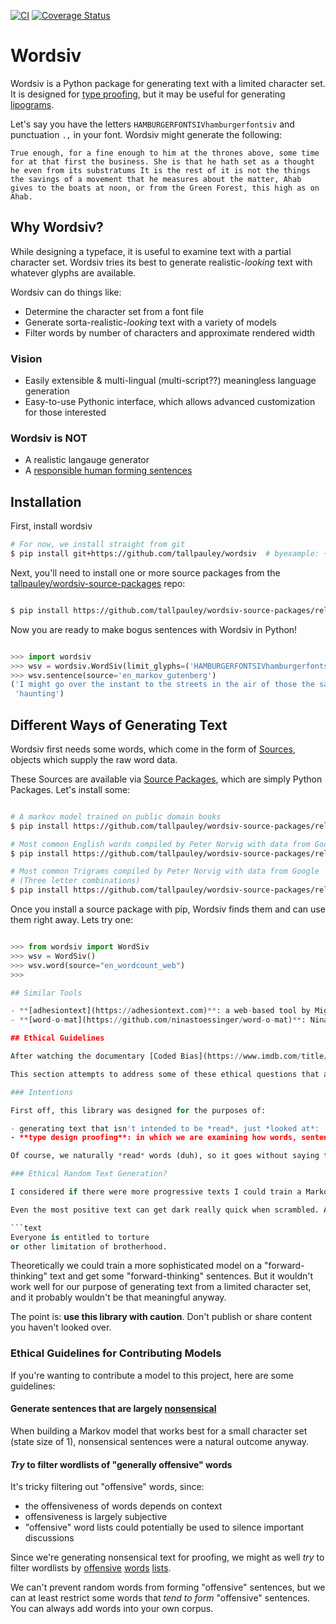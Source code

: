 [![CI](https://github.com/tallpauley/wordsiv/actions/workflows/ci.yml/badge.svg)](https://github.com/tallpauley/wordsiv/actions/workflows/ci.yml) [![Coverage Status](https://coveralls.io/repos/github/tallpauley/wordsiv/badge.svg?branch=main)](https://coveralls.io/github/tallpauley/wordsiv?branch=main)

# Wordsiv

Wordsiv is a Python package for generating text with a limited character set. It is designed for [type proofing](https://ohnotype.co/blog/proof-it), but it may be useful for generating [lipograms](https://en.wikipedia.org/wiki/Lipogram).

Let's say you have the letters `HAMBURGERFONTSIVhamburgerfontsiv` and punctuation `.,` in your font. Wordsiv might generate the following:
```text
True enough, for a fine enough to him at the thrones above, some time for at that first the business. She is that he hath set as a thought he even from its substratums It is the rest of it is not the things the savings of a movement that he measures about the matter, Ahab gives to the boats at noon, or from the Green Forest, this high as on Ahab.
```

## Why Wordsiv?

While designing a typeface, it is useful to examine text with a partial character set. Wordsiv tries its best to generate realistic-*looking* text with whatever glyphs are available.

Wordsiv can do things like:

- Determine the character set from a font file
- Generate sorta-realistic-*looking* text with a variety of models
- Filter words by number of characters and approximate rendered width

### Vision

- Easily extensible & multi-lingual (multi-script??) meaningless language generation
- Easy-to-use Pythonic interface, which allows advanced customization for those interested

### Wordsiv is NOT

- A realistic langauge generator
- A [responsible human forming sentences](#ethical-guidelines)

## Installation

First, install wordsiv

```bash
# For now, we install straight from git
$ pip install git+https://github.com/tallpauley/wordsiv  # byexample: +timeout=10 +pass
```

Next, you'll need to install one or more source packages from the [tallpauley/wordsiv-source-packages](https://github.com/tallpauley/wordsiv-source-packages/releases) repo:

```bash

$ pip install https://github.com/tallpauley/wordsiv-source-packages/releases/download/en_markov_gutenberg-0.1.0/en_markov_gutenberg-0.1.0-py3-none-any.whl  # byexample: +timeout=10 +pass

```

Now you are ready to make bogus sentences with Wordsiv in Python!

```python

>>> import wordsiv
>>> wsv = wordsiv.WordSiv(limit_glyphs=('HAMBURGERFONTSIVhamburgerfontsiv'))
>>> wsv.sentence(source='en_markov_gutenberg')
('I might go over the instant to the streets in the air of those the same be '
 'haunting')
```

## Different Ways of Generating Text
Wordsiv first needs some words, which come in the form of [Sources](https://github.com/tallpauley/wordsiv/blob/main/wordsiv/source.py), objects which supply the raw word data.

These Sources are available via [Source Packages](https://github.com/tallpauley/wordsiv-source-packages), which are simply Python Packages. Let's install some:

```bash

# A markov model trained on public domain books
$ pip install https://github.com/tallpauley/wordsiv-source-packages/releases/download/en_markov_gutenberg-0.1.0/en_markov_gutenberg-0.1.0-py3-none-any.whl  # byexample: +timeout=10 +pass

# Most common English words compiled by Peter Norvig with data from Google
$ pip install https://github.com/tallpauley/wordsiv-source-packages/releases/download/en_wordcount_web-0.1.0/en_wordcount_web-0.1.0-py3-none-any.whl  # byexample: +timeout=10 +pass

# Most common Trigrams compiled by Peter Norvig with data from Google
# (Three letter combinations)
$ pip install https://github.com/tallpauley/wordsiv-source-packages/releases/download/en_wordcount_trigrams-0.1.0/en_wordcount_trigrams-0.1.0-py3-none-any.whl  # byexample: +timeout=10 +pass
```

Once you install a source package with pip, Wordsiv finds them and can use them right away. Lets try one:

```python

>>> from wordsiv import WordSiv
>>> wsv = WordSiv()
>>> wsv.word(source="en_wordcount_web")
>>>

## Similar Tools

- **[adhesiontext](https://adhesiontext.com)**: a web-based tool by Miguel Sousa for generating text from a limited character set.
- **[word-o-mat](https://github.com/ninastoessinger/word-o-mat)**: Nina Stössinger's RoboFont extension for making test words. Also ported to [Glyphs](https://github.com/schriftgestalt/word-o-mat) and [Javascript](https://github.com/kennethormandy/word-o-mat).

## Ethical Guidelines

After watching the documentary [Coded Bias](https://www.imdb.com/title/tt11394170/), I considered whether we should even generate text based on historical (or even current) data, because of the sexism, racism, colonialism, homophobia, etc., contained within the texts.

This section attempts to address some of these ethical questions that arose for me (Chris Pauley), and try to steer this project away from generating offensive text.

### Intentions

First off, this library was designed for the purposes of:

- generating text that isn't intended to be *read*, just *looked at*:
- **type design proofing**: in which we are examining how words, sentences, and paragraphs *look*.

Of course, we naturally *read* words (duh), so it goes without saying that you should supervise text generated by this library.

### Ethical Random Text Generation?

I considered if there were more progressive texts I could train a Markov model on. However, we are scrambling the source text to meaninglessness anyway, to maximize sentences made with a limited character set.

Even the most positive text can get dark really quick when scrambled. A Markov model of state size 1 (ideal for limited character sets) trained with the [UN Universal Declaration of Human Rights](https://www.un.org/en/about-us/universal-declaration-of-human-rights) made this sentence:

```text
Everyone is entitled to torture
or other limitation of brotherhood.
```

Theoretically we could train a more sophisticated model on a "forward-thinking" text and get some "forward-thinking" sentences. But it wouldn't work well for our purpose of generating text from a limited character set, and it probably wouldn't be that meaningful anyway.

The point is: **use this library with caution**. Don't publish or share content you haven't looked over.

### Ethical Guidelines for Contributing Models

If you're wanting to contribute a model to this project, here are some guidelines:

#### Generate sentences that are largely [nonsensical](https://en.wikipedia.org/wiki/Nonsense)

When building a Markov model that works best for a small character set (state size of 1), nonsensical sentences were a natural outcome anyway.

#### *Try* to filter wordlists of "generally offensive" words

It's tricky filtering out "offensive" words, since:

- the offensiveness of words depends on context
- offensiveness is largely subjective
- "offensive" word lists could potentially be used to silence important discussions

Since we're generating nonsensical text for proofing, we might as well *try* to filter wordlists by [offensive](https://github.com/reimertz/curse-words) [words](https://github.com/MauriceButler/badwords) [lists](https://github.com/LDNOOBW/List-of-Dirty-Naughty-Obscene-and-Otherwise-Bad-Words/).

We can't prevent random words from forming "offensive" sentences, but we can at least restrict some words that *tend to form* "offensive" sentences. You can always add words into your own corpus.

